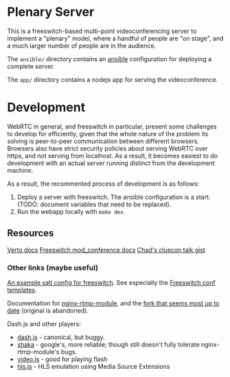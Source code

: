 # Plenary Server

This is a freeswitch-based multi-point videoconferencing server to implement a
"plenary" model, where a handful of people are "on stage", and a much larger
number of people are in the audience.

The `ansible/` directory contains an [ansible](https://docs.ansible.com/)
configuration for deploying a complete server.

The `app/` directory contains a nodejs app for serving the videoconference.

# Development

WebRTC in general, and freeswitch in particular, present some challenges to
develop for efficiently, given that the whole nature of the problem its solving
is peer-to-peer communication between different browsers.  Browsers also have
strict security policies about serving WebRTC over https, and not serving from
localhost. As a result, it becomes easiest to do development with an actual
server running distinct from the development machine.

As a result, the recommented process of development is as follows:

1. Deploy a server with freeswitch.  The ansible configuration is a start.
   (TODO: document variables that need to be replaced).
2. Run the webapp locally with `make dev`.

## Resources

[Verto docs](http://evoluxbr.github.io/verto-docs)
[Freeswitch mod_conference docs](https://freeswitch.org/confluence/display/FREESWITCH/mod_conference)
[Chad's cluecon talk gist](https://gist.github.com/thehunmonkgroup/446370910266f006cdcf25df5e28df7b#file-verto-example-code-js)

### Other links (maybe useful)

[An example salt config for freeswitch](https://github.com/unhangout/unhangout-video-server/).  See especially the [Freeswitch conf templates](https://github.com/unhangout/unhangout-video-server/tree/master/salt/salt/service/freeswitch/conf).

Documentation for [nginx-rtmp-module](https://github.com/arut/nginx-rtmp-module/wiki/Directives), and the [fork that seems most up to date](https://github.com/sergey-dryabzhinsky/nginx-rtmp-module/wiki/Directives) (original is abandoned).

Dash.js and other players:
 - [dash.js](https://github.com/Dash-Industry-Forum/dash.js/wiki) - canonical, but buggy.
 - [shaka](https://github.com/google/shaka-player) - google's, more reliable; though still doesn't fully tolerate nginx-rtmp-module's bugs.
 - [video.js](http://docs.videojs.com/) - good for playing flash
 - [hls.js](https://github.com/video-dev/hls.js) - HLS emulation using Media Source Extensions
